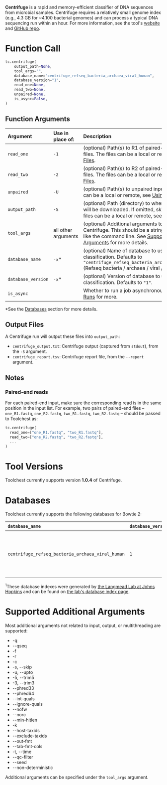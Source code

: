 **Centrifuge** is a rapid and memory-efficient classifier of DNA sequences from microbial samples.
Centrifuge requires a relatively small genome index (e.g., 4.3 GB for ~4,100 bacterial genomes) and can process a 
typical DNA sequencing run within an hour. For more information, 
see the tool's [website](https://ccb.jhu.edu/software/centrifuge/) and 
[GitHub repo](https://github.com/DaehwanKimLab/centrifuge).

Function Call
=============

```python
tc.centrifuge(
    output_path=None,
    tool_args="",
    database_name="centrifuge_refseq_bacteria_archaea_viral_human",
    database_version="1",
    read_one=None,
    read_two=None,
    unpaired=None,
    is_async=False,
)
```

Function Arguments
------------------

| Argument           | Use in place of:    | Description                                                                                                                                                                                                     |
|:-------------------|:--------------------|:----------------------------------------------------------------------------------------------------------------------------------------------------------------------------------------------------------------|
| `read_one`         | `-1`                | (optional) Path(s) to R1 of paired-end read input files. The files can be a local or remote, see [Using Files](../../getting-started/using-files.md).                                                           |
| `read_two`         | `-2`                | (optional) Path(s) to R2 of paired-end read input files. The files can be a local or remote, see [Using Files](../../getting-started/using-files.md).                                                           |
| `unpaired`         | `-U`                | (optional) Path(s) to unpaired input files. The files can be a local or remote, see [Using Files](../../getting-started/using-files.md).                                                                        |
| `output_path`      | `-S`                | (optional) Path (directory) to where the output files will be downloaded. If omitted, skips download. The files can be a local or remote, see [Using Files](../../getting-started/using-files.md).              |
| `tool_args`        | all other arguments | (optional) Additional arguments to be passed to Centrifuge. This should be a string of arguments like the command line. See [Supported Additional Arguments](#supported-additional-arguments) for more details. |
| `database_name`    | `-x`\*              | (optional) Name of database to use for Centrifuge classification. Defaults to `"centrifuge_refseq_bacteria_archaea_viral_human"` (Refseq bacteria / archaea / viral / human).                                   |
| `database_version` | `-x`\*              | (optional) Version of database to use for Centrifuge classification. Defaults to `"1"`.                                                                                                                         |
| `is_async`         |                     | Whether to run a job asynchronously.  See [Async Runs](../../feature-reference/async-runs.md) for more.                                                                                                         |

*See the [Databases](#databases) section for more details.

Output Files
------------

A Centrifuge run will output these files into  `output_path`:

- `centrifuge_output.txt`: Centrifuge output (captured from `stdout`), from the `-S` argument.
- `centrifuge_report.tsv`: Centrifuge report file, from the `--report` argument.

Notes
-----

### Paired-end reads

For each paired-end input, make sure the corresponding read is in the same position in the input list. For example, two 
pairs of paired-end files – `one_R1.fastq`, `one_R2.fastq`, `two_R1.fastq`, `two_R2.fastq` – should be passed to 
Toolchest as:

```python
tc.centrifuge(
  read_one=["one_R1.fastq", "two_R1.fastq"],
  read_two=["one_R2.fastq", "two_R2.fastq"],
  ...
)
```

Tool Versions
=============

Toolchest currently supports version **1.0.4** of Centrifuge.

Databases
=========

Toolchest currently supports the following databases for Bowtie 2:

| `database_name`                                        | `database_version` | Description                                                        |
|:-------------------------------------------------------| :----------------- |:-------------------------------------------------------------------|
| `centrifuge_refseq_bacteria_archaea_viral_human`       | `1`                | RefSeq, bacteria / archaea / viral / human, JHU source<sup>1</sup> |

<sup>1</sup>These database indexes were generated by [the Langmead Lab at Johns Hopkins](https://langmead-lab.org/) and can be found on [the lab's database index page](https://benlangmead.github.io/aws-indexes/centrifuge).

Supported Additional Arguments
==============================

Most additional arguments not related to input, output, or multithreading are supported:
- \-q
- \--qseq
- \-f
- \-r
- \-c
- \-s, \--skip
- \-u, \--upto
- \-5, \--trim5
- \-3, \--trim3
- \--phred33
- \--phred64
- \--int-quals
- \--ignore-quals
- \--nofw
- \--norc
- \--min-hitlen
- \-k
- \--host-taxids
- \--exclude-taxids
- \--out-fmt
- \--tab-fmt-cols
- \-t, \--time
- \--qc-filter
- \--seed
- \--non-deterministic

Additional arguments can be specified under the `tool_args` argument.